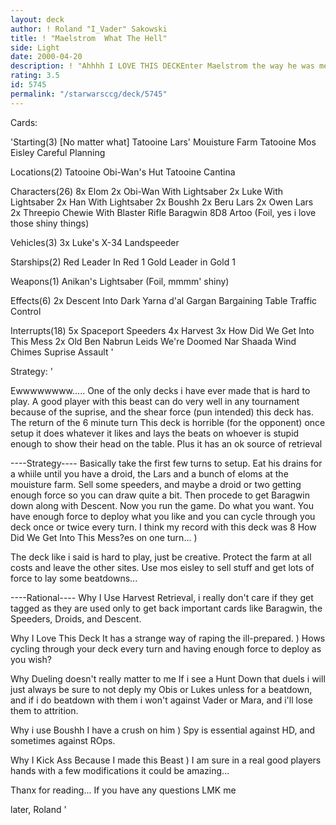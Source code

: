 ```yaml
---
layout: deck
author: ! Roland "I_Vader" Sakowski
title: ! "Maelstrom  What The Hell"
side: Light
date: 2000-04-20
description: ! "Ahhhh I LOVE THIS DECKEnter Maelstrom the way he was meant to be played"
rating: 3.5
id: 5745
permalink: "/starwarsccg/deck/5745"
---
```

Cards: 

'Starting(3) [No matter what]
Tatooine Lars' Mouisture Farm
Tatooine Mos Eisley
Careful Planning

Locations(2)
Tatooine Obi-Wan's Hut
Tatooine Cantina

Characters(26)
8x Elom
2x Obi-Wan With Lightsaber
2x Luke With Lightsaber
2x Han With Lightsaber
2x Boushh
2x Beru Lars
2x Owen Lars
2x Threepio
Chewie With Blaster Rifle
Baragwin
8D8
Artoo (Foil, yes i love those shiny things)

Vehicles(3)
3x Luke's X-34 Landspeeder

Starships(2)
Red Leader In Red 1
Gold Leader in Gold 1

Weapons(1)
Anikan's Lightsaber (Foil, mmmm' shiny)

Effects(6)
2x Descent Into Dark
Yarna d'al Gargan
Bargaining Table
Traffic Control

Interrupts(18)
5x Spaceport Speeders
4x Harvest
3x How Did We Get Into This Mess
2x Old Ben
Nabrun Leids
We're Doomed
Nar Shaada Wind Chimes
Suprise Assault '

Strategy: '

Ewwwwwwww..... One of the only decks i have ever made that is hard to play. A good player with this beast can do very well in any tournament because of the suprise, and the shear force (pun intended) this deck has. The return of the 6 minute turn This deck is horrible (for the opponent) once setup it does whatever it likes and lays the beats on whoever is stupid enough to show their head on the table. Plus it has an ok source of retrieval

----Strategy----
Basically take the first few turns to setup. Eat his drains for a whiile until you have a droid, the Lars and a bunch of eloms at the mouisture farm. Sell some speeders, and maybe a droid or two getting enough force so you can draw quite a bit. Then procede to get Baragwin down along with Descent. Now you run the game. Do what you want. You have enough force to deploy what you like and you can cycle through you deck once or twice every turn. I think my record with this deck was 8 How Did We Get Into This Mess?es on one turn... )

The deck like i said is hard to play, just be creative. Protect the farm at all costs and leave the other sites. Use mos eisley to sell stuff and get lots of force to lay some beatdowns...

----Rational----
Why I Use Harvest
Retrieval, i really don't care if they get tagged as they are used only to get back important cards like Baragwin, the Speeders, Droids, and Descent.

Why I Love This Deck
It has a strange way of raping the ill-prepared.  )
Hows cycling through your deck every turn and having enough force to deploy as you wish?

Why Dueling doesn't really matter to me
If i see a Hunt Down that duels i will just always be sure to not deply my Obis or Lukes unless for a beatdown, and if i do beatdown with them i won't against Vader or Mara, and i'll lose them to attrition.

Why i use Boushh
I have a crush on him )
Spy is essential against HD, and sometimes against ROps.

Why I Kick Ass
Because I made this Beast )
I am sure in a real good players hands with a few modifications it could be amazing...

Thanx for reading... If you have any questions LMK me

later,
Roland
'
